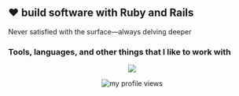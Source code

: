 ## :heart: build software with Ruby and Rails

Never satisfied with the surface—always delving deeper

<h3>Tools, languages, and other things that I like to work with</h3>
<p align="center">
  <a href="https://skillicons.dev">
    <img src="https://skillicons.dev/icons?i=ruby,rails,html,js,ts,react,remix,nextjs,astro,svelte,css,tailwind,graphql,apollo,nodejs,nestjs,docker,terraform,bun,pnpm,npm,vite,vitest,git,github,supabase,neovim,webstorm,figma" />
  </a>
</p>

<!--
<p align="center">&nbsp;<img align="center" src="snake.svg" alt="my github stats in game" /></p>
-->

<p align="center"> <img src="https://komarev.com/ghpvc/?username=rovetz&label=Profile%20views&color=brightgreen&style=flat" alt="my profile views" /></p>

<!--
**rovetz/rovetz** is a ✨ _special_ ✨ repository because its `README.md` (this file) appears on your GitHub profile.

Here are some ideas to get you started:

- 🔭 I’m currently working on ...
- 🌱 I’m currently learning ...
- 👯 I’m looking to collaborate on ...
- 🤔 I’m looking for help with ...
- 💬 Ask me about ...
- 📫 How to reach me: ...
- 😄 Pronouns: ...
- ⚡ Fun fact: ...
-->

